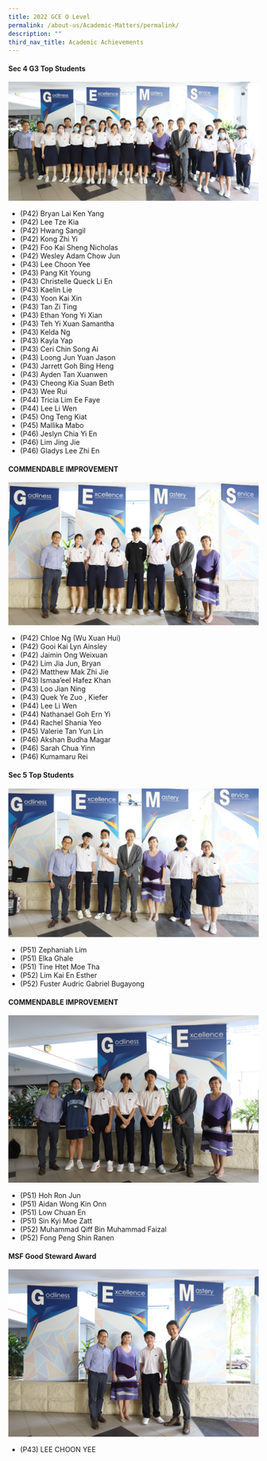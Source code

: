 ```yaml
---
title: 2022 GCE O Level
permalink: /about-us/Academic-Matters/permalink/
description: ""
third_nav_title: Academic Achievements
---
```

#### Sec 4 G3 Top Students
![](/images/2022%20o%20level%20.jpeg)
* (P42) Bryan Lai Ken Yang
* (P42) Lee Tze Kia
* (P42) Hwang Sangil
* (P42) Kong Zhi Yi
* (P42) Foo Kai Sheng Nicholas
* (P42) Wesley Adam Chow Jun
* (P43) Lee Choon Yee
* (P43) Pang Kit Young
* (P43) Christelle Queck Li En
* (P43) Kaelin Lie
* (P43) Yoon Kai Xin
* (P43) Tan Zi Ting
* (P43) Ethan Yong Yi Xian
* (P43) Teh Yi Xuan Samantha
* (P43) Kelda Ng
* (P43) Kayla Yap
* (P43) Ceri Chin Song Ai
* (P43) Loong Jun Yuan Jason
* (P43) Jarrett Goh Bing Heng
* (P43) Ayden Tan Xuanwen
* (P43) Cheong Kia Suan Beth
* (P43) Wee Rui
* (P44) Tricia Lim Ee Faye
* (P44) Lee Li Wen
* (P45) Ong Teng Kiat
* (P45) Mallika Mabo
* (P46) Jeslyn Chia Yi En
* (P46) Lim Jing Jie
* (P46) Gladys Lee Zhi En



#### COMMENDABLE IMPROVEMENT
![](/images/2022%20CI%20Sec4%20.jpeg)
* (P42) Chloe Ng (Wu Xuan Hui)
* (P42) Gooi Kai Lyn Ainsley
* (P42) Jaimin Ong Weixuan
* (P42) Lim Jia Jun, Bryan
* (P42) Matthew Mak Zhi Jie
* (P43) Ismaa’eel Hafez Khan
* (P43) Loo Jian Ning
* (P43) Quek Ye Zuo , Kiefer
* (P44) Lee Li Wen
* (P44) Nathanael Goh Ern Yi
* (P44) Rachel Shania Yeo
* (P45) Valerie Tan Yun Lin
* (P46) Akshan Budha Magar
* (P46) Sarah Chua Yinn
* (P46) Kumamaru Rei



#### Sec 5 Top Students
![](/images/2022%20Sec5.jpeg)
* (P51) Zephaniah Lim
* (P51) Elka Ghale
* (P51) Tine Htet Moe Tha
* (P52) Lim Kai En Esther
* (P52) Fuster Audric Gabriel Bugayong



#### COMMENDABLE IMPROVEMENT
![](/images/2022%20CI%20Sec5.jpeg)
* (P51) Hoh Ron Jun
* (P51) Aidan Wong Kin Onn
* (P51) Low Chuan En
* (P51) Sin Kyi Moe Zatt
* (P52) Muhammad Qiff Bin Muhammad Faizal
* (P52) Fong Peng Shin Ranen



#### MSF Good Steward Award
![](/images/2022%20MSF.jpeg)
* (P43) LEE CHOON YEE
